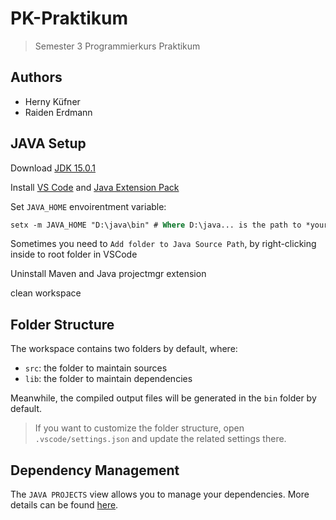 # PK-Praktikum

> Semester 3 Programmierkurs Praktikum

## Authors

- Herny Küfner
- Raiden Erdmann

## JAVA Setup

Download [JDK 15.0.1](https://download.oracle.com/otn/java/jdk/15.0.1%2B9/51f4f36ad4ef43e39d0dfdbaf6549e32/jdk-15.0.1_windows-x64_bin.exe)

Install [VS Code][1] and [Java Extension Pack][2]

[1]: https://code.visualstudio.com/Download
[2]: https://marketplace.visualstudio.com/items?itemName=vscjava.vscode-java-pack

Set `JAVA_HOME` envoirentment variable:

```ps
setx -m JAVA_HOME "D:\java\bin" # Where D:\java... is the path to *your* java
```

Sometimes you need to `Add folder to Java Source Path`, by right-clicking inside to root folder in VSCode

Uninstall Maven and Java projectmgr extension

clean workspace

## Folder Structure

The workspace contains two folders by default, where:

- `src`: the folder to maintain sources
- `lib`: the folder to maintain dependencies

Meanwhile, the compiled output files will be generated in the `bin` folder by default.

> If you want to customize the folder structure, open `.vscode/settings.json` and update the related settings there.

## Dependency Management

The `JAVA PROJECTS` view allows you to manage your dependencies. More details can be found [here](https://github.com/microsoft/vscode-java-dependency#manage-dependencies).
